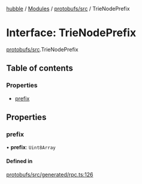 [hubble](../README.md) / [Modules](../modules.md) / [protobufs/src](../modules/protobufs_src.md) / TrieNodePrefix

# Interface: TrieNodePrefix

[protobufs/src](../modules/protobufs_src.md).TrieNodePrefix

## Table of contents

### Properties

- [prefix](protobufs_src.TrieNodePrefix.md#prefix)

## Properties

### prefix

• **prefix**: `Uint8Array`

#### Defined in

[protobufs/src/generated/rpc.ts:126](https://github.com/vinliao/hubble/blob/f898740/packages/protobufs/src/generated/rpc.ts#L126)
